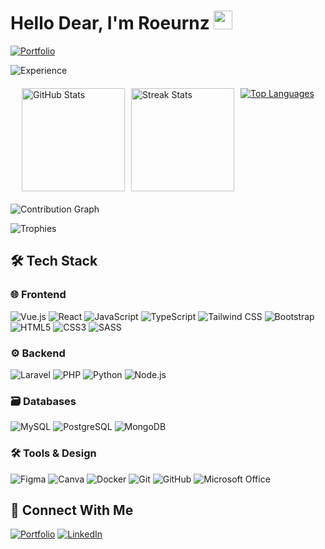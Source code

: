 # Hello Dear, I'm Roeurnz <img src="https://media.giphy.com/media/hvRJCLFzcasrR4ia7z/giphy.gif" width="30px">

<div align="start">
  <!-- Clickable Animated Header -->
  <a href="https://roeurnz.sinctuze.info" target="_blank">
    <img src="https://readme-typing-svg.demolab.com?font=Roboto+Slab&weight=600&size=22&duration=2500&pause=500&color=FFA500&background=FFFFFF00&width=500&height=50&lines=Full-Stack+Developer+%7C;Portfolio%3A+roeurnz.sinctuze.info" alt="Portfolio">
  </a>

  <!-- Dynamic Years Badge (GitHub Action will update this) -->
  ![Experience](https://img.shields.io/badge/Code_Experience-2023--2025-brightgreen?style=flat&logo=javascript)

  <!-- GitHub Stats Cards -->
  <div style="display: flex; flex-wrap: wrap; justify-content: center; gap: 10px; margin: 20px 0;">
    <a href="https://github.com/roeurnz" target="_blank">
      <img src="https://github-readme-stats.vercel.app/api?username=roeurnz&show_icons=true&theme=radical&hide_border=true" height="165" alt="GitHub Stats">
    </a>
  <a href="https://github.com/roeurnz?tab=repositories" target="_blank">
    <img src="https://streak-stats.demolab.com/?user=roeurnz&theme=radical&hide_border=true" height="165" alt="Streak Stats">
  </a>
  <!-- Top Languages -->
  <a href="https://github.com/roeurnz?tab=repositories" target="_blank">
    <img src="https://github-readme-stats.vercel.app/api/top-langs/?username=roeurnz&layout=compact&theme=radical&hide_border=true" alt="Top Languages">
  </a>

  </div>
</div>


![Contribution Graph](https://github-readme-activity-graph.vercel.app/graph?username=roeurnz&theme=react-dark&hide_border=true&area=true)


![Trophies](https://github-profile-trophy.vercel.app/?username=roeurnz&theme=onedark&no-frame=true&column=4)

## 🛠️ Tech Stack  

### **🌐 Frontend**  
![Vue.js](https://img.shields.io/badge/Vue.js-4FC08D?style=flat&logo=vuedotjs&logoColor=white)
![React](https://img.shields.io/badge/React-20232A?style=flat&logo=react&logoColor=61DAFB)
![JavaScript](https://img.shields.io/badge/JavaScript-F7DF1E?style=flat&logo=javascript&logoColor=black)
![TypeScript](https://img.shields.io/badge/TypeScript-3178C6?style=flat&logo=typescript&logoColor=white)
![Tailwind CSS](https://img.shields.io/badge/Tailwind_CSS-06B6D4?style=flat&logo=tailwind-css&logoColor=white)
![Bootstrap](https://img.shields.io/badge/Bootstrap-7952B3?style=flat&logo=bootstrap&logoColor=white)
![HTML5](https://img.shields.io/badge/HTML5-E34F26?style=flat&logo=html5&logoColor=white)
![CSS3](https://img.shields.io/badge/CSS3-1572B6?style=flat&logo=css3&logoColor=white)
![SASS](https://img.shields.io/badge/SASS-hotpink.svg?style=flat&logo=SASS&logoColor=white)

### **⚙️ Backend**  
![Laravel](https://img.shields.io/badge/Laravel-FF2D20?style=flat&logo=laravel&logoColor=white)
![PHP](https://img.shields.io/badge/PHP-777BB4?style=flat&logo=php&logoColor=white)
![Python](https://img.shields.io/badge/Python-3776AB?style=flat&logo=python&logoColor=white)
![Node.js](https://img.shields.io/badge/Node.js-339933?style=flat&logo=nodedotjs&logoColor=white)

### **🗃️ Databases**  
![MySQL](https://img.shields.io/badge/MySQL-4479A1?style=flat&logo=mysql&logoColor=white)
![PostgreSQL](https://img.shields.io/badge/PostgreSQL-4169E1?style=flat&logo=postgresql&logoColor=white)
![MongoDB](https://img.shields.io/badge/MongoDB-47A248?style=flat&logo=mongodb&logoColor=white)

### **🛠️ Tools & Design**  
![Figma](https://img.shields.io/badge/Figma-F24E1E?style=flat&logo=figma&logoColor=white)
![Canva](https://img.shields.io/badge/Canva-%2300C4CC.svg?style=flat&logo=Canva&logoColor=white)
![Docker](https://img.shields.io/badge/Docker-2496ED?style=flat&logo=docker&logoColor=white)
![Git](https://img.shields.io/badge/Git-F05032?style=flat&logo=git&logoColor=white)
![GitHub](https://img.shields.io/badge/GitHub-181717?style=flat&logo=github&logoColor=white)
![Microsoft Office](https://img.shields.io/badge/Microsoft_Office-D83B01?style=flat&logo=microsoft-office&logoColor=white)

## 🔗 Connect With Me
[![Portfolio](https://img.shields.io/badge/Portfolio-FFA500?style=for-the-badge)](https://roeurnz.sinctuze.info)
[![LinkedIn](https://img.shields.io/badge/LinkedIn-0A66C2?style=for-the-badge&logo=linkedin&logoColor=white)](https://linkedin.com/in/roeurnkaki)

